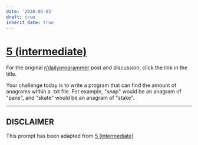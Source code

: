 ```yaml
---
date: '2020-05-03'
draft: true
inherit_date: true
---
```


# [5 (intermediate)](https://www.reddit.com/r/dailyprogrammer/comments/pnhtj/2132012_challenge_5_intermediate/)

For the original [r/dailyprogrammer](https://www.reddit.com/r/dailyprogrammer/) post and discussion, click the link in the title.

Your challenge today is to write a program that can find the amount of anagrams within a .txt file. For example, "snap" would be an anagram of "pans", and "skate" would be an anagram of "stake".


----
## **DISCLAIMER**
This prompt has been adapted from [5 [intermediate]](https://www.reddit.com/r/dailyprogrammer/comments/pnhtj/2132012_challenge_5_intermediate/
)
